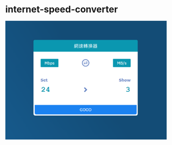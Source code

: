 # internet-speed-converter
![alt text](https://github.com/brandon111586/internet-speed-converter/blob/main/picture.PNG)
